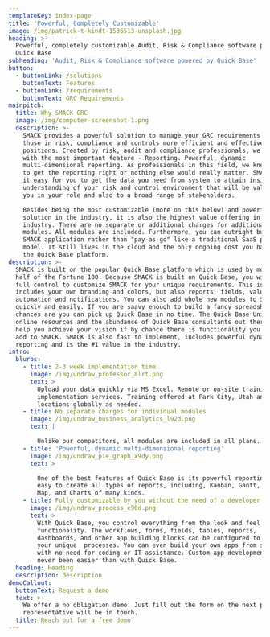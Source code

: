 ```yaml
---
templateKey: index-page
title: 'Powerful, Completely Customizable'
image: /img/patrick-t-kindt-1536513-unsplash.jpg
heading: >-
  Powerful, completely customizable Audit, Risk & Compliance software powered by
  Quick Base
subheading: 'Audit, Risk & Compliance software powered by Quick Base'
button:
  - buttonLink: /solutions
    buttonText: Features
  - buttonLink: /requirements
    buttonText: GRC Requirements
mainpitch:
  title: Why SMACK GRC
  image: /img/computer-screenshot-1.png
  description: >-
    SMACK provides a powerful solution to manage your GRC requirements making
    those in risk, compliance and controls more efficient and effective in their
    positions. Created by risk, audit and compliance professionals, we began
    with the most important feature - Reporting. Powerful, dynamic
    multi-dimensional reporting. As professionals in this field, we knew we had
    to get the reporting right or nothing else would really matter. SMACK makes
    it easy for you to get the data you need from system to attain insightful
    understanding of your risk and control environment that will be valuable to
    you in your role and also to a broad range of stakeholders. 

    Besides being the most customizable (more on this below) and powerful
    solution in the industry, it is also the highest value offering in the
    industry. There are no separate or additional charges for additional
    modules. All modules are included. Furthermore, you can outright buy the
    SMACK application rather than "pay-as-go" like a traditional SaaS pricing
    model. It still lives in the cloud and the only ongoing cost you have is for
    the Quick Base platform. 
description: >-
  SMACK is built on the popular Quick Base platform which is used by more than
  half of the Fortune 100. Because SMACK is built on Quick Base, you will have
  full control to customize SMACK for your unique requirements. This is not only
  includes your own branding and colors, but also reports, fields, values,
  automation and notifications. You can also add whole new modules to SMACK
  quickly and easily. If you are saavy enough to build a fancy spreadsheet,
  chances are you can pick up Quick Base in no time. The Quick Base University,
  online resources and the abundance of Quick Base consultants out there can
  help you achieve your vision if by chance there is functionality you want to
  add to SMACK. SMACK is also fast to implement, includes powerful dynamic
  reporting and is the #1 value in the industry. 
intro:
  blurbs:
    - title: 2-3 week implementation time
      image: /img/undraw_professor_8lrt.png
      text: >
        Upload your data quickly via MS Excel. Remote or on-site training and
        implementation services. Training offered at Park City, Utah and other
        locations globally as needed.
    - title: No separate charges for individual modules
      image: /img/undraw_business_analytics_l92d.png
      text: |

        Unlike our competitors, all modules are included in all plans.
    - title: 'Powerful, dynamic multi-dimensional reporting'
      image: /img/undraw_pie_graph_x9dy.png
      text: >

        One of the best features of Quick Base is its powerful reporting. It is
        easy to create all types of reports, including, Kanban, Gantt, Calendar,
        Map, and Charts of many kinds.
    - title: Fully customizable by you without the need of a developer
      image: /img/undraw_process_e90d.png
      text: >
        With Quick Base, you control everything from the look and feel to the
        functionality. The workflows, forms, fields, tables, reports,
        dashboards, and other app building blocks can be configured to match
        your unique  processes. You can even build your own apps from scratch
        with no need for coding or IT assistance. Custom app development has
        never been easier than with Quick Base.
  heading: Heading
  description: description
demoCallout:
  buttonText: Request a demo
  text: >-
    We offer a no obligation demo. Just fill out the form on the next page and a
    representative will be in touch.
  title: Reach out for a free demo
---
```


